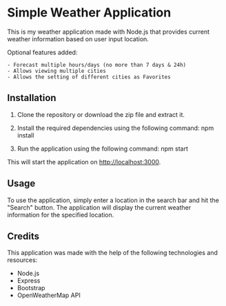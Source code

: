 # Simple Weather Application

This is my weather application made with Node.js that provides current weather information based on user input location.

Optional features added:

    - Forecast multiple hours/days (no more than 7 days & 24h)
    - Allows viewing multiple cities 
    - Allows the setting of different cities as Favorites

## Installation

1. Clone the repository or download the zip file and extract it.

2. Install the required dependencies using the following command: npm install

3. Run the application using the following command: npm start

This will start the application on [http://localhost:3000](http://localhost:3000).

## Usage

To use the application, simply enter a location in the search bar and hit the "Search" button. The application will display the current weather information for the specified location.

## Credits

This application was made with the help of the following technologies and resources:

- Node.js
- Express
- Bootstrap 
- OpenWeatherMap API